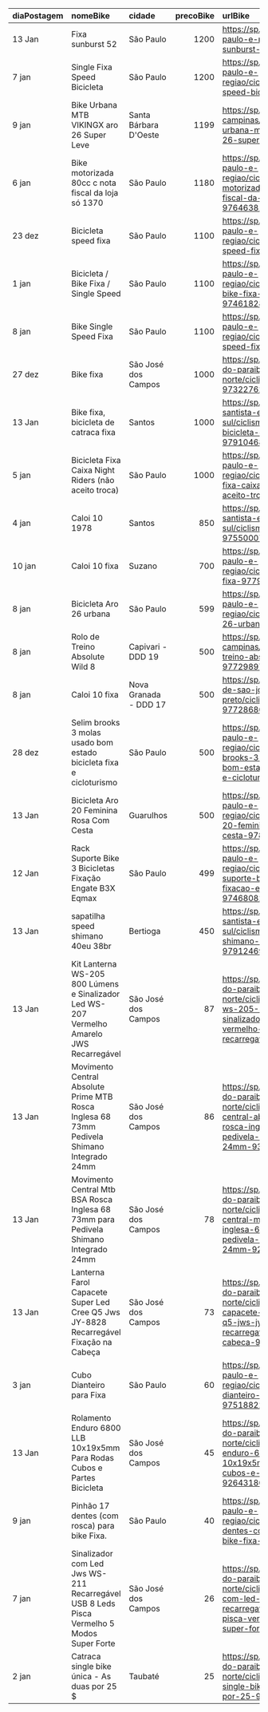 | diaPostagem   | nomeBike                                                                                   | cidade                |   precoBike | urlBike                                                                                                                                                             |
|:--------------|:-------------------------------------------------------------------------------------------|:----------------------|------------:|:--------------------------------------------------------------------------------------------------------------------------------------------------------------------|
| 13 Jan        | Fixa sunburst 52                                                                           | São Paulo             |        1200 | https://sp.olx.com.br/sao-paulo-e-regiao/ciclismo/fixa-sunburst-52-978906218                                                                                        |
| 7 jan         | Single Fixa Speed Bicicleta                                                                | São Paulo             |        1200 | https://sp.olx.com.br/sao-paulo-e-regiao/ciclismo/single-fixa-speed-bicicleta-970846740                                                                             |
| 9 jan         | Bike Urbana MTB VIKINGX aro 26 Super Leve                                                  | Santa Bárbara D'Oeste |        1199 | https://sp.olx.com.br/grande-campinas/ciclismo/bike-urbana-mtb-vikingx-aro-26-super-leve-977562875                                                                  |
| 6 jan         | Bike motorizada 80cc c nota fiscal da loja só 1370                                         | São Paulo             |        1180 | https://sp.olx.com.br/sao-paulo-e-regiao/ciclismo/bike-motorizada-80cc-c-nota-fiscal-da-loja-so-1370-976463817                                                      |
| 23 dez        | Bicicleta speed fixa                                                                       | São Paulo             |        1100 | https://sp.olx.com.br/sao-paulo-e-regiao/ciclismo/bicicleta-speed-fixa-972405872                                                                                    |
| 1 jan         | Bicicleta / Bike Fixa / Single Speed                                                       | São Paulo             |        1100 | https://sp.olx.com.br/sao-paulo-e-regiao/ciclismo/bicicleta-bike-fixa-single-speed-974618283                                                                        |
| 8 jan         | Bike Single Speed Fixa                                                                     | São Paulo             |        1100 | https://sp.olx.com.br/sao-paulo-e-regiao/ciclismo/bike-single-speed-fixa-977507288                                                                                  |
| 27 dez        | Bike fixa                                                                                  | São José dos Campos   |        1000 | https://sp.olx.com.br/vale-do-paraiba-e-litoral-norte/ciclismo/bike-fixa-973227620                                                                                  |
| 13 Jan        | Bike fixa, bicicleta de catraca fixa                                                       | Santos                |        1000 | https://sp.olx.com.br/baixada-santista-e-litoral-sul/ciclismo/bike-fixa-bicicleta-de-catraca-fixa-979104684                                                         |
| 5 jan         | Bicicleta Fixa Caixa Night Riders (não aceito troca)                                       | São Paulo             |        1000 | https://sp.olx.com.br/sao-paulo-e-regiao/ciclismo/bicicleta-fixa-caixa-night-riders-nao-aceito-troca-958579837                                                      |
| 4 jan         | Caloi 10 1978                                                                              | Santos                |         850 | https://sp.olx.com.br/baixada-santista-e-litoral-sul/ciclismo/caloi-10-1978-975500076                                                                               |
| 10 jan        | Caloi 10 fixa                                                                              | Suzano                |         700 | https://sp.olx.com.br/sao-paulo-e-regiao/ciclismo/caloi-10-fixa-977957981                                                                                           |
| 8 jan         | Bicicleta Aro 26 urbana                                                                    | São Paulo             |         599 | https://sp.olx.com.br/sao-paulo-e-regiao/ciclismo/bicicleta-aro-26-urbana-977451722                                                                                 |
| 8 jan         | Rolo de Treino Absolute Wild 8                                                             | Capivari - DDD 19     |         500 | https://sp.olx.com.br/grande-campinas/ciclismo/rolo-de-treino-absolute-wild-8-977298973                                                                             |
| 8 jan         | Caloi 10 fixa                                                                              | Nova Granada - DDD 17 |         500 | https://sp.olx.com.br/regiao-de-sao-jose-do-rio-preto/ciclismo/caloi-10-fixa-977286800                                                                              |
| 28 dez        | Selim brooks 3 molas usado bom estado bicicleta fixa e cicloturismo                        | São Paulo             |         500 | https://sp.olx.com.br/sao-paulo-e-regiao/ciclismo/selim-brooks-3-molas-usado-bom-estado-bicicleta-fixa-e-cicloturismo-966541514                                     |
| 13 Jan        | Bicicleta Aro 20 Feminina Rosa Com Cesta                                                   | Guarulhos             |         500 | https://sp.olx.com.br/sao-paulo-e-regiao/ciclismo/bicicleta-aro-20-feminina-rosa-com-cesta-978206327                                                                |
| 12 Jan        | Rack Suporte Bike 3 Bicicletas Fixação Engate B3X Eqmax                                    | São Paulo             |         499 | https://sp.olx.com.br/sao-paulo-e-regiao/ciclismo/rack-suporte-bike-3-bicicletas-fixacao-engate-b3x-eqmax-974680823                                                 |
| 13 Jan        | sapatilha speed shimano 40eu 38br                                                          | Bertioga              |         450 | https://sp.olx.com.br/baixada-santista-e-litoral-sul/ciclismo/sapatilha-speed-shimano-40eu-38br-979124694                                                           |
| 13 Jan        | Kit Lanterna WS-205 800 Lúmens e Sinalizador Led WS-207 Vermelho Amarelo JWS Recarregável  | São José dos Campos   |          87 | https://sp.olx.com.br/vale-do-paraiba-e-litoral-norte/ciclismo/kit-lanterna-ws-205-800-lumens-e-sinalizador-led-ws-207-vermelho-amarelo-jws-recarregavel-938805621  |
| 13 Jan        | Movimento Central Absolute Prime MTB Rosca Inglesa 68 73mm Pedivela Shimano Integrado 24mm | São José dos Campos   |          86 | https://sp.olx.com.br/vale-do-paraiba-e-litoral-norte/ciclismo/movimento-central-absolute-prime-mtb-rosca-inglesa-68-73mm-pedivela-shimano-integrado-24mm-938783988 |
| 13 Jan        | Movimento Central Mtb BSA Rosca Inglesa 68 73mm para Pedivela Shimano Integrado 24mm       | São José dos Campos   |          78 | https://sp.olx.com.br/vale-do-paraiba-e-litoral-norte/ciclismo/movimento-central-mtb-bsa-rosca-inglesa-68-73mm-para-pedivela-shimano-integrado-24mm-924798442       |
| 13 Jan        | Lanterna Farol Capacete Super Led Cree Q5 Jws JY-8828 Recarregável Fixação na Cabeça       | São José dos Campos   |          73 | https://sp.olx.com.br/vale-do-paraiba-e-litoral-norte/ciclismo/lanterna-farol-capacete-super-led-cree-q5-jws-jy-8828-recarregavel-fixacao-na-cabeca-921648033       |
| 3 jan         | Cubo Dianteiro para Fixa                                                                   | São Paulo             |          60 | https://sp.olx.com.br/sao-paulo-e-regiao/ciclismo/cubo-dianteiro-para-fixa-975188227                                                                                |
| 13 Jan        | Rolamento Enduro 6800 LLB 10x19x5mm Para Rodas Cubos e Partes Bicicleta                    | São José dos Campos   |          45 | https://sp.olx.com.br/vale-do-paraiba-e-litoral-norte/ciclismo/rolamento-enduro-6800-llb-10x19x5mm-para-rodas-cubos-e-partes-bicicleta-926431806                    |
| 9 jan         | Pinhão 17 dentes (com rosca) para bike Fixa.                                               | São Paulo             |          40 | https://sp.olx.com.br/sao-paulo-e-regiao/ciclismo/pinhao-17-dentes-com-rosca-para-bike-fixa-959841605                                                               |
| 7 jan         | Sinalizador com Led Jws WS-211 Recarregável USB 8 Leds Pisca Vermelho 5 Modos Super Forte  | São José dos Campos   |          26 | https://sp.olx.com.br/vale-do-paraiba-e-litoral-norte/ciclismo/sinalizador-com-led-jws-ws-211-recarregavel-usb-8-leds-pisca-vermelho-5-modos-super-forte-937280899  |
| 2 jan         | Catraca single bike única - As duas por 25 $                                               | Taubaté               |          25 | https://sp.olx.com.br/vale-do-paraiba-e-litoral-norte/ciclismo/catraca-single-bike-unica-as-duas-por-25-974800157                                                   |